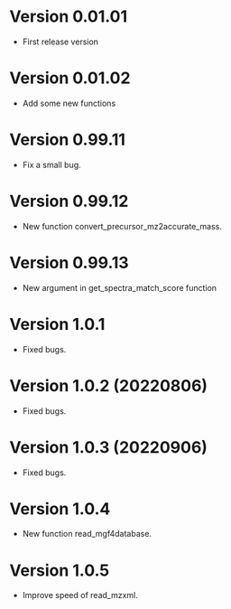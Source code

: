 # Version 0.01.01

* First release version

# Version 0.01.02

* Add some new functions

# Version 0.99.11

* Fix a small bug.

# Version 0.99.12

* New function convert_precursor_mz2accurate_mass.

# Version 0.99.13

* New argument in get_spectra_match_score function

# Version 1.0.1

* Fixed bugs.

# Version 1.0.2 (20220806)

* Fixed bugs.

# Version 1.0.3 (20220906)

* Fixed bugs.

# Version 1.0.4 

* New function read_mgf4database.

# Version 1.0.5

* Improve speed of read_mzxml.
